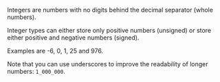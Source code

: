 Integers are numbers with no digits behind the decimal separator (whole numbers).

Integer types can either store only positive numbers (unsigned) or store either positive and negative numbers (signed).

Examples are -6, 0, 1, 25 and 976.

Note that you can use underscores to improve the readability of longer numbers: `1_000_000`.

